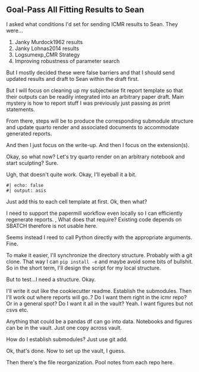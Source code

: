 ## Goal-Pass All Fitting Results to Sean

I asked what conditions I'd set for sending ICMR results to Sean. They were...
1. Janky Murdock1962 results
2. Janky Lohnas2014 results
3. Logsumexp_CMR Strategy
4. Improving robustness of parameter search

But I mostly decided these were false barriers and that I should send updated results and draft to Sean within the draft first.

But I will focus on cleaning up my subjectwise fit report template so that their outputs can be readily integrated into an arbitrary paper draft. Main mystery is how to report stuff I was previously just passing as print statements.

From there, steps will be to produce the corresponding submodule structure and update quarto render and associated documents to accommodate generated reports.

And then I just focus on the write-up. And then I focus on the extension(s).

Okay, so what now? Let's try quarto render on an arbitrary notebook and start sculpting? Sure.

Ugh, that doesn't quite work. Okay, I'll eyeball it a bit.

```
#| echo: false
#| output: asis
```

Just add this to each cell template at first. Ok, then what?

I need to support the papermill workflow even locally so I can efficiently regenerate reports.
,
What does that require? Existing code depends on SBATCH therefore is not usable here.

Seems instead I reed to call Python directly with the appropriate arguments. Fine. 

To make it easier, I'll synchronize the directory structure. Probably with a git clone. That way I can `pip install -e` and maybe avoid some bits of bullshit. So in the short term, I'll design the script for my local structure.

But to test...I need a structure. Okay.

I'll write it out like the cookiecutter readme. Establish the submodules. Then I'll work out where reports will go..? Do I want them right in the icmr repo? Or in a general spot? Do I want it all in the vault? Yeah. I want figures but not csvs etc.

Anything that could be a pandas df can go into data. Notebooks and figures can be in the vault. Just one copy across vault. 

How do I establish submodules? Just use git add. 

Ok, that's done. Now to set up the vault, I guess. 

Then there's the file reorganization. Pool notes from each repo here.